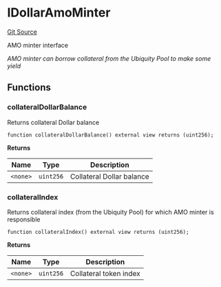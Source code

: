 # IDollarAmoMinter
[Git Source](https://github.com/ubiquity/ubiquity-dollar/blob/d2378a3e157da68a7e45af8c281e51664ccbce6d/src/dollar/interfaces/IDollarAmoMinter.sol)

AMO minter interface

*AMO minter can borrow collateral from the Ubiquity Pool to make some yield*


## Functions
### collateralDollarBalance

Returns collateral Dollar balance


```solidity
function collateralDollarBalance() external view returns (uint256);
```
**Returns**

|Name|Type|Description|
|----|----|-----------|
|`<none>`|`uint256`|Collateral Dollar balance|


### collateralIndex

Returns collateral index (from the Ubiquity Pool) for which AMO minter is responsible


```solidity
function collateralIndex() external view returns (uint256);
```
**Returns**

|Name|Type|Description|
|----|----|-----------|
|`<none>`|`uint256`|Collateral token index|


